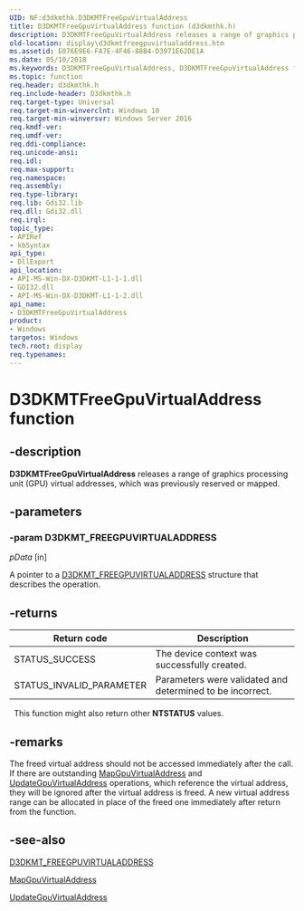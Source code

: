 ```yaml
---
UID: NF:d3dkmthk.D3DKMTFreeGpuVirtualAddress
title: D3DKMTFreeGpuVirtualAddress function (d3dkmthk.h)
description: D3DKMTFreeGpuVirtualAddress releases a range of graphics processing unit (GPU) virtual addresses, which was previously reserved or mapped.
old-location: display\d3dkmtfreegpuvirtualaddress.htm
ms.assetid: E076E9E6-FA7E-4F46-88B4-D3971E62DE1A
ms.date: 05/10/2018
ms.keywords: D3DKMTFreeGpuVirtualAddress, D3DKMTFreeGpuVirtualAddress function [Display Devices], d3dkmthk/D3DKMTFreeGpuVirtualAddress, display.d3dkmtfreegpuvirtualaddress
ms.topic: function
req.header: d3dkmthk.h
req.include-header: D3dkmthk.h
req.target-type: Universal
req.target-min-winverclnt: Windows 10
req.target-min-winversvr: Windows Server 2016
req.kmdf-ver: 
req.umdf-ver: 
req.ddi-compliance: 
req.unicode-ansi: 
req.idl: 
req.max-support: 
req.namespace: 
req.assembly: 
req.type-library: 
req.lib: Gdi32.lib
req.dll: Gdi32.dll
req.irql: 
topic_type:
- APIRef
- kbSyntax
api_type:
- DllExport
api_location:
- API-MS-Win-DX-D3DKMT-L1-1-1.dll
- GDI32.dll
- API-MS-Win-DX-D3DKMT-L1-1-2.dll
api_name:
- D3DKMTFreeGpuVirtualAddress
product:
- Windows
targetos: Windows
tech.root: display
req.typenames: 
---
```


# D3DKMTFreeGpuVirtualAddress function

## -description

<b>D3DKMTFreeGpuVirtualAddress</b> releases a range of graphics processing unit (GPU) virtual addresses, which was previously reserved or mapped. 

## -parameters

### -param D3DKMT_FREEGPUVIRTUALADDRESS

*pData* [in]

A pointer to a <a href="https://msdn.microsoft.com/library/windows/hardware/dn906795">D3DKMT_FREEGPUVIRTUALADDRESS</a> structure that describes the operation.


## -returns

|Return code|Description|
|--- |--- |
|STATUS_SUCCESS|The device context was successfully created.|
|STATUS_INVALID_PARAMETER|Parameters were validated and determined to be incorrect.|
 
This function might also return other <b>NTSTATUS</b> values.

## -remarks

The freed virtual address should not be accessed immediately after the call. If there are outstanding <a href="https://msdn.microsoft.com/6CE8112F-1DDA-4A8B-8D3D-40DC3737976A">MapGpuVirtualAddress</a> and <a href="https://msdn.microsoft.com/3390A01D-BD4B-4399-AA3E-91BB32264A13">UpdateGpuVirtualAddress</a> operations, which reference the virtual address, they will be ignored after the virtual address is freed. A new virtual address range can be allocated in place of the freed one immediately after return from the function.

## -see-also

<a href="https://msdn.microsoft.com/library/windows/hardware/dn906795">D3DKMT_FREEGPUVIRTUALADDRESS</a>



<a href="https://msdn.microsoft.com/6CE8112F-1DDA-4A8B-8D3D-40DC3737976A">MapGpuVirtualAddress</a>



<a href="https://msdn.microsoft.com/3390A01D-BD4B-4399-AA3E-91BB32264A13">UpdateGpuVirtualAddress</a>
 

 

